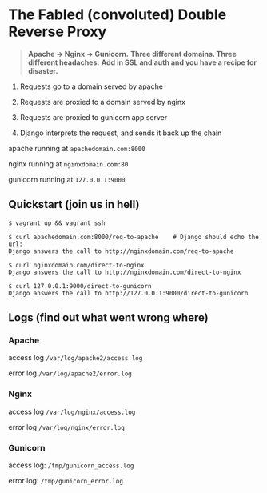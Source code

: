 # The Fabled (convoluted) **Double Reverse Proxy**

> **Apache -> Nginx -> Gunicorn.**
> **Three different domains. Three different headaches.**
> **Add in SSL and auth and you have a recipe for disaster.**

1. Requests go to a domain served by apache

1. Requests are proxied to a domain served by nginx

1. Requests are proxied to gunicorn app server

1. Django interprets the request, and sends it back up the chain


apache running at `apachedomain.com:8000`

nginx running at `nginxdomain.com:80`

gunicorn running at `127.0.0.1:9000`


## Quickstart (join us in hell)

```shell
$ vagrant up && vagrant ssh

$ curl apachedomain.com:8000/req-to-apache    # Django should echo the url:
Django answers the call to http://nginxdomain.com/req-to-apache

$ curl nginxdomain.com/direct-to-nginx
Django answers the call to http://nginxdomain.com/direct-to-nginx

$ curl 127.0.0.1:9000/direct-to-gunicorn
Django answers the call to http://127.0.0.1:9000/direct-to-gunicorn
```


## Logs (find out what went wrong where)


### Apache

access log `/var/log/apache2/access.log`

error log `/var/log/apache2/error.log`


### Nginx

access log `/var/log/nginx/access.log`

error log `/var/log/nginx/error.log`


### Gunicorn

access log: `/tmp/gunicorn_access.log`

error log: `/tmp/gunicorn_error.log`
